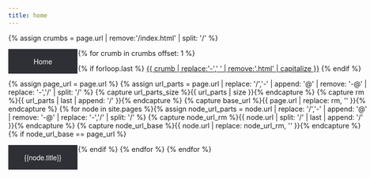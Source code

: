 ```yaml
---
title: home
---
```



<style>
	
	/*Strip the ul of padding and list styling*/
ul {
	list-style-type:none;
	margin:0;
	padding:0;
	position: absolute;
}

/*Create a horizontal list with spacing*/
li {
	display:inline-block;
	float: left;
	margin-right: 1px;
}

/*Style for menu links*/
li a {
	display:block;
	min-width:140px;
	height: 50px;
	text-align: center;
	line-height: 50px;
	font-family: "Helvetica Neue", Helvetica, Arial, sans-serif;
	color: #fff;
	background: #2f3036;
	text-decoration: none;
}

/*Hover state for top level links*/
li:hover a {
	background: #19c589;
}

/*Style for dropdown links*/
li:hover ul a {
	background: #f3f3f3;
	color: #2f3036;
	height: 40px;
	line-height: 40px;
}

/*Hover state for dropdown links*/
li:hover ul a:hover {
	background: #19c589;
	color: #fff;
}

/*Hide dropdown links until they are needed*/
li ul {
	display: none;
}

/*Make dropdown links vertical*/
li ul li {
	display: block;
	float: none;
}

/*Prevent text wrapping*/
li ul li a {
	width: auto;
	min-width: 100px;
	padding: 0 20px;
}

/*Display the dropdown on hover*/
ul li a:hover + .hidden, .hidden:hover {
	display: block;
}

/*Style 'show menu' label button and hide it by default*/
.show-menu {
	font-family: "Helvetica Neue", Helvetica, Arial, sans-serif;
	text-decoration: none;
	color: #fff;
	background: #19c589;
	text-align: center;
	padding: 10px 0;
	display: none;
}

/*Hide checkbox*/
input[type=checkbox]{
    display: none;
    -webkit-appearance: none;
}

/*Show menu when invisible checkbox is checked*/
input[type=checkbox]:checked ~ #menu{
    display: block;
}

/*Responsive Styles*/

@media screen and (max-width : 760px){
	/*Make dropdown links appear inline*/
	ul {
		position: static;
		display: none;
	}
	/*Create vertical spacing*/
	li {
		margin-bottom: 1px;
	}
	/*Make all menu links full width*/
	ul li, li a {
		width: 100%;
	}
	/*Display 'show menu' link*/
	.show-menu {
		display:block;
	}
}

	
</style>

<label for="show-menu" class="show-menu">Show Menu</label>

<input type="checkbox" id="show-menu" role="button">

{% assign crumbs = page.url | remove:'/index.html' | split: '/' %}

<ul id="menu">
  <li><a href="/">Home</a></li>
{% for crumb in crumbs offset: 1 %}

{% if forloop.last %}
<a href="{% assign crumb_limit = forloop.index | plus: 1 %}{% for crumb in crumbs limit: crumb_limit %}{{ crumb | append: '/' }}{% endfor %}">{{ crumb | replace:'-',' ' | remove:'.html' | capitalize }}</a>
{% endif %}
  
{% assign page_url = page.url %}
{% assign url_parts = page.url | replace: '/','-' | append: '@' | remove: '-@' | replace: '-','/' | split: '/' %}
{% capture url_parts_size %}{{ url_parts | size }}{% endcapture %}
{% capture rm %}{{ url_parts | last | append: '/' }}{% endcapture %}
{% capture base_url %}{{ page.url | replace: rm, '' }}{% endcapture %}
{% for node in site.pages %}{% assign node_url_parts = node.url | replace: '/','-' | append: '@' | remove: '-@' | replace: '-','/' | split: '/' %}
{% capture node_url_rm %}{{ node.url | split: '/' | last | append: '/' }}{% endcapture %}
{% capture node_url_base %}{{ node.url | replace: node_url_rm, '' }}{% endcapture %}
{% if node_url_base == page_url %}
<li><a href="{{node.url}}">{{node.title}}</a></li>
{% endif %}
{% endfor %}
{% endfor %}
</ul>
